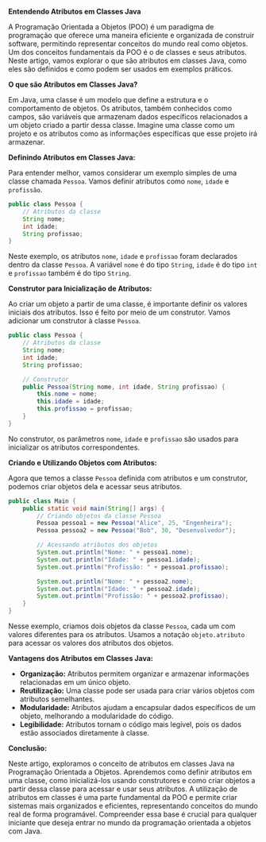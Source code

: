 **Entendendo Atributos em Classes Java**

A Programação Orientada a Objetos (POO) é um paradigma de programação que oferece uma maneira eficiente e organizada de construir software, permitindo representar conceitos do mundo real como objetos. Um dos conceitos fundamentais da POO é o de classes e seus atributos. Neste artigo, vamos explorar o que são atributos em classes Java, como eles são definidos e como podem ser usados em exemplos práticos.

**O que são Atributos em Classes Java?**

Em Java, uma classe é um modelo que define a estrutura e o comportamento de objetos. Os atributos, também conhecidos como campos, são variáveis que armazenam dados específicos relacionados a um objeto criado a partir dessa classe. Imagine uma classe como um projeto e os atributos como as informações específicas que esse projeto irá armazenar.

**Definindo Atributos em Classes Java:**

Para entender melhor, vamos considerar um exemplo simples de uma classe chamada `Pessoa`. Vamos definir atributos como `nome`, `idade` e `profissão`.

```java
public class Pessoa {
    // Atributos da classe
    String nome;
    int idade;
    String profissao;
}
```

Neste exemplo, os atributos `nome`, `idade` e `profissao` foram declarados dentro da classe `Pessoa`. A variável `nome` é do tipo `String`, `idade` é do tipo `int` e `profissao` também é do tipo `String`.

**Construtor para Inicialização de Atributos:**

Ao criar um objeto a partir de uma classe, é importante definir os valores iniciais dos atributos. Isso é feito por meio de um construtor. Vamos adicionar um construtor à classe `Pessoa`.

```java
public class Pessoa {
    // Atributos da classe
    String nome;
    int idade;
    String profissao;

    // Construtor
    public Pessoa(String nome, int idade, String profissao) {
        this.nome = nome;
        this.idade = idade;
        this.profissao = profissao;
    }
}
```

No construtor, os parâmetros `nome`, `idade` e `profissao` são usados para inicializar os atributos correspondentes.

**Criando e Utilizando Objetos com Atributos:**

Agora que temos a classe `Pessoa` definida com atributos e um construtor, podemos criar objetos dela e acessar seus atributos.

```java
public class Main {
    public static void main(String[] args) {
        // Criando objetos da classe Pessoa
        Pessoa pessoa1 = new Pessoa("Alice", 25, "Engenheira");
        Pessoa pessoa2 = new Pessoa("Bob", 30, "Desenvolvedor");

        // Acessando atributos dos objetos
        System.out.println("Nome: " + pessoa1.nome);
        System.out.println("Idade: " + pessoa1.idade);
        System.out.println("Profissão: " + pessoa1.profissao);

        System.out.println("Nome: " + pessoa2.nome);
        System.out.println("Idade: " + pessoa2.idade);
        System.out.println("Profissão: " + pessoa2.profissao);
    }
}
```

Nesse exemplo, criamos dois objetos da classe `Pessoa`, cada um com valores diferentes para os atributos. Usamos a notação `objeto.atributo` para acessar os valores dos atributos dos objetos.

**Vantagens dos Atributos em Classes Java:**

- **Organização:** Atributos permitem organizar e armazenar informações relacionadas em um único objeto.
- **Reutilização:** Uma classe pode ser usada para criar vários objetos com atributos semelhantes.
- **Modularidade:** Atributos ajudam a encapsular dados específicos de um objeto, melhorando a modularidade do código.
- **Legibilidade:** Atributos tornam o código mais legível, pois os dados estão associados diretamente à classe.

**Conclusão:**

Neste artigo, exploramos o conceito de atributos em classes Java na Programação Orientada a Objetos. Aprendemos como definir atributos em uma classe, como inicializá-los usando construtores e como criar objetos a partir dessa classe para acessar e usar seus atributos. A utilização de atributos em classes é uma parte fundamental da POO e permite criar sistemas mais organizados e eficientes, representando conceitos do mundo real de forma programável. Compreender essa base é crucial para qualquer iniciante que deseja entrar no mundo da programação orientada a objetos com Java.

